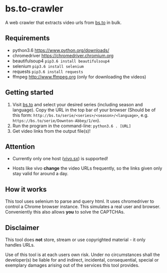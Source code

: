 # bs.to-crawler
A web crawler that extracts video urls from [bs.to](https://bs.to) in bulk.


## Requirements

- python3.6 https://www.python.org/downloads/
- chromedriver https://chromedriver.chromium.org
- beautifulsoup4 `pip3.6 install beautifulsoup4`
- selenium `pip3.6 install selenium`
- requests `pip3.6 install requests`
- ffmpeg http://www.ffmpeg.org (only for downloading the videos)


## Getting started

1. Visit [bs.to](https://bs.to) and select your desired series (including season and language). Copy the URL in the top bar of your browser (Should be of this form: `http://bs.to/serie/<series>/<season>/<language>`, e.g. `https://bs.to/serie/Downton-Abbey/1/en`).
2. Run the program in the command-line: `python3.6 . [URL]`
3. Get video links from the output file(s)!


## Attention

- Currently only one host ([vivo.sx](https://vivo.sx)) is supported!

- Hosts like vivo **change** the video URLs frequently, so the links given only stay valid for around a day.


## How it works

This tool uses selenium to parse and query html. It uses chromedriver to control a Chrome browser instance. This simulates a real user and browser. Conveniently this also allows **you** to solve the CAPTCHAs.


## Disclaimer

This tool does **not** store, stream or use copyrighted material - it only handles URLs.

Use of this tool is at each users own risk. Under no circumstances shall the developer(s) be liable for and indirect, incidental, consequential, special or exemplary damages arising out of the services this tool provides.
